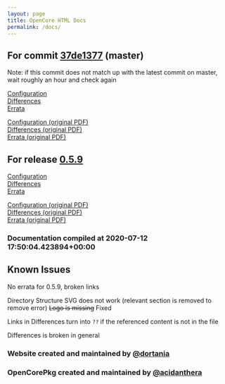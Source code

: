 ```yaml
---
layout: page
title: OpenCore HTML Docs
permalink: /docs/
---
```

## For commit [37de1377](https://github.com/acidanthera/OpenCorePkg/tree/37de13770619c290c2cb482a8340aeff4002b0d6) (master)

Note: if this commit does not match up with the latest commit on master, wait roughly an hour and check again

[Configuration](latest/Configuration.html)
<br>
[Differences](latest/Differences.html)
<br>
[Errata](latest/Errata.html)

[Configuration (original PDF)](https://github.com/acidanthera/OpenCorePkg/blob/37de13770619c290c2cb482a8340aeff4002b0d6/Docs/Configuration.pdf)
<br>
[Differences (original PDF)](https://github.com/acidanthera/OpenCorePkg/blob/37de13770619c290c2cb482a8340aeff4002b0d6/Docs/Differences/Differences.pdf)
<br>
[Errata (original PDF)](https://github.com/acidanthera/OpenCorePkg/blob/37de13770619c290c2cb482a8340aeff4002b0d6/Docs/Errata/Errata.pdf)

## For release [0.5.9](https://github.com/acidanthera/OpenCorePkg/tree/0.5.9)

[Configuration](release/Configuration.html)
<br>
[Differences](release/Differences.html)
<br>
[Errata](release/Errata.html)

[Configuration (original PDF)](https://github.com/acidanthera/OpenCorePkg/blob/0.5.9/Docs/Configuration.pdf)
<br>
[Differences (original PDF)](https://github.com/acidanthera/OpenCorePkg/blob/0.5.9/Docs/Differences/Differences.pdf)
<br>
[Errata (original PDF)](https://github.com/acidanthera/OpenCorePkg/blob/0.5.9/Docs/Errata/Errata.pdf)

### Documentation compiled at 2020-07-12 17:50:04.423894+00:00

## Known Issues

No errata for 0.5.9, broken links

Directory Structure SVG does not work (relevant section is removed to remove error)
~~Logo is missing~~ Fixed

Links in Differences turn into `??` if the referenced content is not in the file

Differences is broken in general

### Website created and maintained by [@dortania](https://github.com/dortania)

### OpenCorePkg created and maintained by [@acidanthera](https://github.com/acidanthera)
